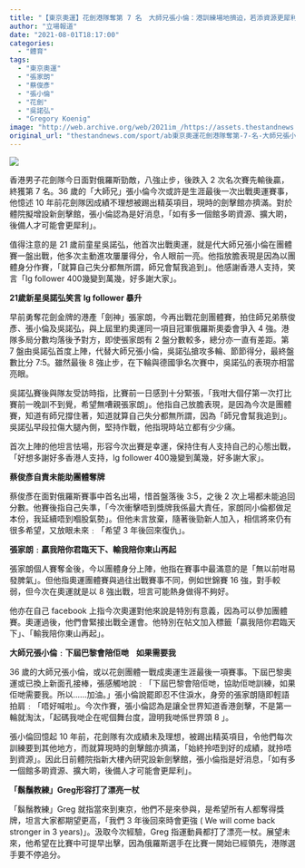 ```yaml
---
title: "【東京奧運】花劍港隊奪第 7 名　大師兄張小倫：港訓練場地擠迫，若添資源更犀利"
author: "立場報道"
date: "2021-08-01T18:17:00"
categories:
  - "體育"
tags:
  - "東京奧運"
  - "張家朗"
  - "蔡俊彥"
  - "張小倫"
  - "花劍"
  - "吳諾弘"
  - "Gregory Koenig"
image: "http://web.archive.org/web/2021im_/https://assets.thestandnews.com/media/photos/20210801-20.png"
original_url: "thestandnews.com/sport/ab東京奧運花劍港隊奪第-7-名-大師兄張小倫港訓練場地擠迫-若添資源更犀利"
---
```

![](http://web.archive.org/web/2021im_/https://assets.thestandnews.com/media/photos/20210801-20.png)

香港男子花劍隊今日面對俄羅斯勁敵，八強止步，後跌入 2 次名次賽先輸後贏，終獲第 7 名。36 歲的「大師兄」張小倫今次或許是生涯最後一次出戰奧運賽事，他憶述 10 年前花劍隊因成績不理想被踢出精英項目，現時的劍擊館亦擠滿。對於體院擬增設新劍擊館，張小倫認為是好消息，「如有多一個館多啲資源、擴大啲，後備人才可能會更犀利」。

值得注意的是 21 歲前童星吳諾弘，他首次出戰奧運，就是代大師兄張小倫在團體賽一盤出戰，他多次主動進攻屢屢得分，令人眼前一亮。他指放膽表現是因為以團體身分作賽，「就算自己失分都無所謂，師兄會幫我追到」。他感謝香港人支持，笑言「Ig follower 400幾變到萬幾，好多謝大家」。

**21歲新星吳諾弘笑言 Ig follower 暴升**

早前勇奪花劍金牌的港產「劍神」張家朗，今再出戰花劍團體賽，拍住師兄弟蔡俊彥、張小倫及吳諾弘，與上屆里約奧運同一項目冠軍俄羅斯奧委會爭入 4 強。港隊多局分數均落後予對方，即使張家朗有 2 盤分數較多，總分亦一直有差距。第 7 盤由吳諾弘首度上陣，代替大師兄張小倫，吳諾弘搶攻多輪、節節得分，最終盤數比分 7:5。雖然最後 8 強止步，在下輪與德國爭名次賽中，吳諾弘的表現亦相當亮眼。

吳諾弘賽後與隊友受訪時指，比賽前一日感到十分緊張，「我咁大個仔第一次打比賽前一晚訓不到覺，希望無嘈親張家朗」。他指自己放膽表現，是因為今次是團體賽，知道有師兄撐住著，知道就算自己失分都無所謂，因為「師兄會幫我追到」。吳諾弘早段拉傷大腿內側，堅持作戰，他指現時站立都有少少痛。

首次上陣的他坦言怯場，形容今次出賽是幸運，保持住有人支持自己的心態出戰，「好想多謝好多香港人支持，Ig follower 400幾變到萬幾，好多謝大家」。

**蔡俊彥自責未能助團體奪牌**

蔡俊彥在面對俄羅斯賽事中首名出場，惜首盤落後 3:5，之後 2 次上場都未能追回分數。他賽後指自己失準，「今次衝擊唔到獎牌我係最大責任，家朗同小倫都做足本份，我延續唔到嗰股氣勢」。但他未言放棄，隨著後勁新人加入，相信將來仍有很多希望，又放眼未來﹕「希望 3 年後回來復仇」。

**張家朗﹕贏我陪你君臨天下、輸我陪你東山再起**

張家朗個人賽奪金後，今以團體身分上陣，他指在賽事中最滿意的是「無以前咁易發脾氣」。但他指奧運團體賽與過往出戰賽事不同，例如世錦賽 16 強，對手較弱，但今次在奧運就是以 8 強出戰，坦言可能熱身做得不夠好。

他亦在自己 facebook 上指今次奧運對他來說是特別有意義，因為可以參加團體賽。奧運過後，他們會緊接出戰全運會。他特別在帖文加入標籤「贏我陪你君臨天下」、「輸我陪你東山再起」。

**大師兄張小倫﹕下屆巴黎會陪佢哋    如果需要我**

36 歲的大師兄張小倫，或以花劍團體一戰成奧運生涯最後一項賽事。下屆巴黎奧運或已換上新面孔接棒，張感觸地說﹕「下屆巴黎會陪佢哋，協助佢哋訓練，如果佢哋需要我。所以......加油。」張小倫說罷即忍不住淚水，身旁的張家朗隨即輕語拍肩﹕「唔好喊啦」。今次作賽，張小倫認為是讓全世界知道香港劍擊，不是第一輪就淘汰，「起碼我哋企在呢個舞台度，證明我哋係世界頭 8 」。

張小倫回憶起 10 年前，花劍隊有次成績未及理想，被踢出精英項目，令他們每次訓練要到其他地方，而就算現時的劍擊館亦擠滿，「始終拎唔到好的成績，就拎唔到資源」。因此日前體院指新大樓內研究設新劍擊館，張小倫指是好消息，「如有多一個館多啲資源、擴大啲，後備人才可能會更犀利」。

**「鬍鬚教練」Greg形容打了漂亮一杖**

「鬍鬚教練」Greg 就指當來到東京，他們不是來參與，是希望所有人都奪得獎牌，坦言大家都期望更高，「我們 3 年後回來時會更強 ( We will come back stronger in 3 years)」。汲取今次經驗，Greg 指運動員都打了漂亮一杖。展望未來，他希望在比賽中可提早出擊，因為俄羅斯選手在比賽一開始已經領先，港隊選手要不停追分。